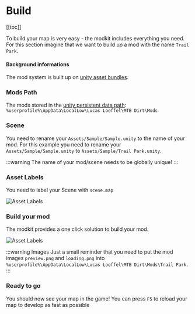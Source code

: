 # Build

[[toc]]

To build your map is very easy - the modkit includes everything you need. 
For this section imagine that we want to build up a mod with the name `Trail Park`.

#### Background informations

The mod system is built up on [unity asset bundles](https://docs.unity3d.com/Manual/AssetBundlesIntro.html). 

### Mods Path

The mods stored in the [unity persistent data path](https://docs.unity3d.com/ScriptReference/Application-persistentDataPath.html): `%userprofile%\AppData\LocalLow\Lucas Loeffel\MTB Dirt\Mods`

### Scene

You need to rename your `Assets/Sample/Sample.unity` to the name of your mod. For this example you need to rename your `Assets/Sample/Sample.unity` to `Assets/Sample/Trail Park.unity`.

:::warning
The name of your mod/scene needs to be globally unique!
:::

### Asset Labels

You need to label your Scene with `scene.map`

![Asset Labels](/1.x/the-basics/build/asset-labels.gif)

### Build your mod

The modkit provides a one click solution to build your mod.

![Asset Labels](/1.x/the-basics/build/build.gif)

:::warning Images
Just a small reminder that you need to put the mod images `preview.png` and `loading.png` into `%userprofile%\AppData\LocalLow\Lucas Loeffel\MTB Dirt\Mods\Trail Park`.
:::

### Ready to go

You should now see your map in the game! You can press `F5` to reload your map to develop as fast as possible

